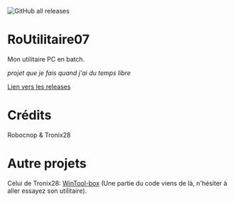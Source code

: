 ![GitHub all releases](https://img.shields.io/github/downloads/Robocnop/RoUtilitaire07/total)
# RoUtilitaire07
Mon utilitaire PC en batch. 

<i>projet que je fais quand j'ai du temps libre</i>

[Lien vers les releases](https://github.com/Robocnop/RoUtilitaire07/releases)

# Crédits

Robocnop & Tronix28 

# Autre projets

Celui de Tronix28: [WinTool-box](https://github.com/Tronix28/WinTool-Box) (Une partie du code viens de là, n'hésiter à aller essayez son utilitaire).